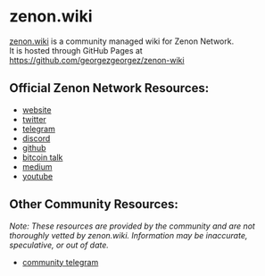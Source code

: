 # zenon.wiki
[zenon.wiki](https://zenon.wiki) is a community managed wiki for Zenon Network.<br>
It is hosted through GitHub Pages at <https://github.com/georgezgeorgez/zenon-wiki>

## Official Zenon Network Resources:
* [website](https://zenon.network/)
* [twitter](https://twitter.com/Zenon_Network)
* [telegram](https://t.me/joinchat/MLyPehLIbJj1nw1XOOOltg)
* [discord](https://discord.gg/XDDjECy)
* [github](https://github.com/zenonnetwork)
* [bitcoin talk](https://bitcointalk.org/index.php?topic=5279643.msg55303681#msg55303681)
* [medium](https://medium.com/@zenon.network)
* [youtube](https://www.youtube.com/channel/UCDb8ZtqBt6l5l4HugCnJwhQ)

## Other Community Resources:
*Note: These resources are provided by the community and are not thoroughly vetted by zenon.wiki. Information may be inaccurate, speculative, or out of date.*
* [community telegram](https://t.me/zenon_community)
